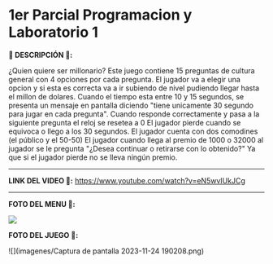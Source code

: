 # 1er Parcial Programacion y Laboratorio 1

**🌈 DESCRIPCIÓN 🌈:**

¿Quien quiere ser millonario? Este juego contiene 15 preguntas de cultura general con 4 opciones por cada pregunta. El jugador va a elegir una opcion y si esta es correcta va a ir subiendo de nivel pudiendo llegar hasta el millon de dolares.
Cuando el tiempo esta entre 10 y 15 segundos, se presenta un mensaje en pantalla diciendo "tiene unicamente 30 segundo para jugar en cada pregunta".
Cuando responde correctamente y pasa a la siguiente pregunta el reloj se resetea a 0
El jugador pierde cuando se equivoca o llego a los 30 segundos.
El jugador cuenta con dos comodines (el público y el 50-50)
El jugador cuando llega al premio de 1000 o 32000 al jugador se le pregunta "¿Desea continuar o retirarse con lo obtenido?" Ya que si el jugador pierde no se lleva ningún premio.

----------------------------

**LINK DEL VIDEO 👾:**  https://www.youtube.com/watch?v=eN5wvIUkJCg

----------------------------


**FOTO DEL MENU 👑:**

![]([imagenes/imagen_menu.jpg](https://github.com/MatiasTanoni/QuienQuiereSerMillonario/blob/master/imagenes/Captura%20de%20pantalla%202023-11-24%20185428.png))

**FOTO DEL JUEGO 🐧:**

![](imagenes/Captura de pantalla 2023-11-24 190208.png)
